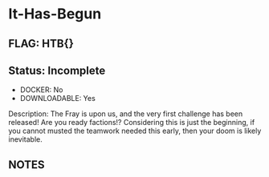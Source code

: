 # It-Has-Begun

## FLAG: HTB{}

## Status: Incomplete

+ DOCKER: No
+ DOWNLOADABLE: Yes

Description: The Fray is upon us, and the very first challenge has been released! Are you ready factions!? Considering this is just the beginning, if you cannot musted the teamwork needed this early, then your doom is likely inevitable.

## NOTES
